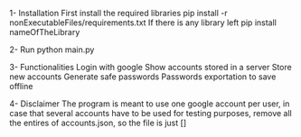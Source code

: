 1- Installation
    First install the required libraries
        pip install -r nonExecutableFiles/requirements.txt
    If there is any library left
        pip install nameOfTheLibrary

2- Run
    python main.py

3- Functionalities
    Login with google
    Show accounts stored in a server
    Store new accounts
    Generate safe passwords
    Passwords exportation to save offline

4- Disclaimer
    The program is meant to use one google account per user, in case that several accounts have to be used for testing purposes, remove all the entires of accounts.json, so the file is just [] 